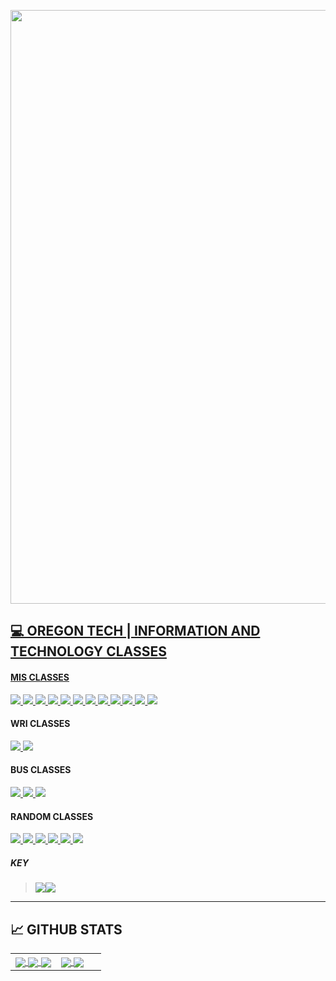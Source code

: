 <a href="https://github.com/edunzer/CURRENT_RESUME/blob/main/Resume_v18.pdf"><img src="https://github.com/edunzer/edunzer/blob/main/FINISHED%20GITHUB%20CUT%20GIF.gif" width="950">

## 💻 OREGON TECH | INFORMATION AND TECHNOLOGY CLASSES

#### MIS CLASSES

<a href="https://github.com/edunzer/MIS118_INTRO_TO_PROGRAMMING_IN_C_SHARP">
<img src="https://img.shields.io/badge/MIS118-INTRO%20TO%20PROGRAMMING%20IN%20C%23-green">
</a>
<a href="https://github.com/edunzer/MIS240_INTRO_TO_LINUX_OS">
<img src="https://img.shields.io/badge/MIS240-INTRO%20TO%20LINUX%20OX-green">
</a>
<a href="https://github.com/edunzer/MIS275_INTRO_TO_RELATIONAL_DATABASE">
<img src="https://img.shields.io/badge/MIS275-INTRO%20TO%20RELATIONAL%20DATABASE-green">
</a>
<a href="https://github.com/edunzer/MIS341_RELATIONAL_DATABASE_I">
<img src="https://img.shields.io/badge/MIS341-RELATIONAL%20DATABASE%20I-green">
</a>
<a href="https://github.com/edunzer/MIS145_INTRO_TO_PC_HARDWARE_SOFTWARE">
<img src="https://img.shields.io/badge/MIS145-INTRO%20TO%20PC%20HARDWARE%20SOFTWARE-green">
</a>
<a href="https://github.com/edunzer/MIS251_NETWORKING_FUNDAMENTALS">
<img src="https://img.shields.io/badge/MIS251-NETWORKING%20FUNDAMENTALS-green">
</a>
<a href="https://github.com/edunzer/MIS285_PYTHON_PROGRAMMING">
<img src="https://img.shields.io/badge/MIS285%20-PYTHON%20PROGRAMMING-green">
</a>
<a href="https://github.com/edunzer/MIS218_DATABASE_PROGRAMMING">
<img src="https://img.shields.io/badge/MIS218-DATABASE%20PROGRAMMING-green">
</a>
<a href="https://github.com/edunzer/MIS273_WINDOWS_SERVER_FUNDAMENTALS">
<img src="https://img.shields.io/badge/MIS273-WINDOWS%20SERVER%20FUNDAMENTALS-green">
</a>
<a href="https://github.com/edunzer/MIS311_INTRO_TO_SYSTEMS_ANALYSIS">
<img src="https://img.shields.io/badge/MIS311%20-INTRO%20TO%20SYTEMS%20ANALYSIS-green">
</a>
<a href="https://github.com/edunzer/MIS312_SYSTEMS_ANALYSIS_I">
<img src="https://img.shields.io/badge/MIS312-SYSTEMS%20ANALYSIS%20I-green">
</a>
<a href="https://github.com/edunzer/MIS322_SYSTEMS_ANALYSIS_-_DESIGN_II">
<img src="https://img.shields.io/badge/MIS322-SYSTEMS%20ANALYSIS%20%26%20DESIGN%20II-green">
</a>





#### WRI CLASSES
<a href="https://github.com/edunzer/WRI122_ARGUMENTATIVE_WRITING">
<img src="https://img.shields.io/badge/WRI122-ARGUMENTATIVE%20WRITING-green">
</a>
<a href="https://github.com/edunzer/WRI327_ADVANCED_TECHNICAL_WRITING">
<img src="https://img.shields.io/badge/WRI327-AVANACED%20TECHNICAL%20WRITING%20-green">
</a>


#### BUS CLASSES
<a href="https://github.com/edunzer/BUS223_MARKETING_I">
<img src="https://img.shields.io/badge/BUS223-MARKETING%20I-green">
</a>
<a href="https://github.com/edunzer/BUS226_BUSINESS_LAW">
<img src="https://img.shields.io/badge/BUS226-BUSINESS%20LAW-green">
</a>
<a href="https://github.com/edunzer/BUS304_ENGINEERING_MANAGEMENT">
<img src="https://img.shields.io/badge/BUS304-ENGINEERING%20MANAGEMENT-green">
</a>


#### RANDOM CLASSES
<a href="https://github.com/edunzer/PSY347_ORGANIZATIONAL_BEHAVIOR">
<img src="https://img.shields.io/badge/PSY347-ORGANIZATIONAL%20BEHAVIOR-green">
</a>
<a href="https://github.com/edunzer/SPE321_SMALL_GROUP_TEAM_COMMUNICATION">
<img src="https://img.shields.io/badge/SPE321-SMALL%20GROUP%20TEAM%20COMMUNICATION-green">
</a>
<a href="https://github.com/edunzer/ACC201_PRINCIPLES_OF_ACCOUNTING_I">
<img src="https://img.shields.io/badge/ACC201-PRINCIPLES%20OF%20ACCOUNTING%20I-green">
</a>
<a href="https://github.com/edunzer/MATH361_STATISTICAL_METHODS_I">
<img src="https://img.shields.io/badge/MATH361-STATISTICAL%20METHODS%20I-green">
</a>
<a href="https://github.com/edunzer/MGT335_PROJECT_MANAGEMENT">
<img src="https://img.shields.io/badge/MGT335-PROJECT%20MANAGEMENT-green">
</a>
<a href="https://github.com/edunzer/ACC203_PRINCIPLES_OF_MANAGERIAL_ACCOUNTING">
<img src="https://img.shields.io/badge/ACC203-PRINCIPLES%20OF%20MANAGERIAL%20ACCOUNTING-green">
</a>

##### KEY
> <img src="https://img.shields.io/badge/-COMPLETE-green"><img src="https://img.shields.io/badge/-INPROGRESS-lightgrey">

___

## &#x1f4c8; GITHUB STATS

<a href="https://github.com/edunzer?tab=repositories">
<table width="100%"> 
  <tr>
  <td width="50%">
    <a href="https://github.com/edunzer?tab=repositories">
      <img align="center" src="https://github-readme-stats.vercel.app/api?username=edunzer&show_icons=true&line_height=27&count_private=true&title_color=464646&text_color=666666&icon_color=95D575&bg_color=F7F7F7" />
    </a>
    <a href="https://edunzer.github.io/ethandunzer.github.io/">
      <img align="center" src="https://github-readme-stats.vercel.app/api/pin/?username=edunzer&repo=ethandunzer.github.io&title_color=464646&text_color=666666&icon_color=95D575&bg_color=F7F7F7" />
    </a>
    </a> 
    <a href="https://github.com/edunzer/dotfiles">
      <img align="center" src="https://github-readme-stats.vercel.app/api/pin/?username=edunzer&repo=dotfiles&title_color=464646&text_color=666666&icon_color=95D575&bg_color=F7F7F7" />
    </a> 
  </td>
  <td width="50%">
    <a href="https://github.com/edunzer?tab=repositories">
      <img align="center" src="https://github-readme-stats.vercel.app/api/top-langs/?username=edunzer&hide=java,html&title_color=464646&text_color=666666&icon_color=95D575&bg_color=F7F7F7" />
    </a> 
    <a href="https://github.com/edunzer/CURRENT_RESUME">
      <img align="center" src="https://github-readme-stats.vercel.app/api/pin/?username=edunzer&repo=CURRENT_RESUME&title_color=464646&text_color=666666&icon_color=95D575&bg_color=F7F7F7" />
    </a> 
  </td>
  </table>
</a>





